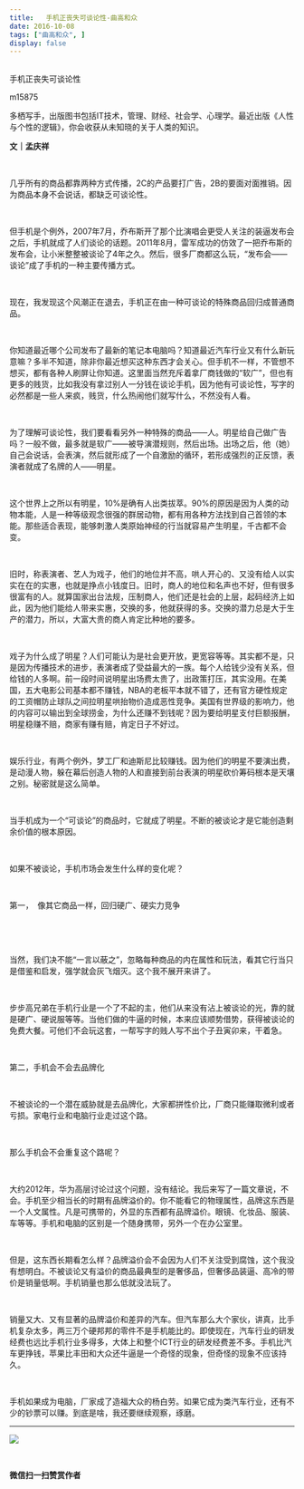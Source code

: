 ```yaml
---
title:   手机正丧失可谈论性-曲高和众
date: 2016-10-08
tags: ["曲高和众", ]
display: false
---
```



## 



手机正丧失可谈论性




m15875




多栖写手，出版图书包括IT技术，管理、财经、社会学、心理学。最近出版《人性与个性的逻辑》，你会收获从未知晓的关于人类的知识。


**文｜孟庆祥**

&nbsp;

几乎所有的商品都靠两种方式传播，2C的产品要打广告，2B的要面对面推销。因为商品本身不会说话，都缺乏可谈论性。

&nbsp;

但手机是个例外，2007年7月，乔布斯开了那个比演唱会更受人关注的装逼发布会之后，手机就成了人们谈论的话题。2011年8月，雷军成功的仿效了一把乔布斯的发布会，让小米整整被谈论了4年之久。然后，很多厂商都这么玩，“发布会——谈论”成了手机的一种主要传播方式。

&nbsp;

现在，我发现这个风潮正在退去，手机正在由一种可谈论的特殊商品回归成普通商品。

&nbsp;

你知道最近哪个公司发布了最新的笔记本电脑吗？知道最近汽车行业又有什么新玩意嘛？多半不知道，除非你最近想买这种东西才会关心。但手机不一样，不管想不想买，都有各种人刷屏让你知道。这里面当然充斥着拿厂商钱做的“软广”，但也有更多的贱货，比如我没有拿过别人一分钱在谈论手机，因为他有可谈论性，写字的必然都是一些人来疯，贱货，什么热闹他们就写什么，不然没有人看。

&nbsp;

为了理解可谈论性，我们要看看另外一种特殊的商品——人。明星给自己做广告吗？一般不做，最多就是软广——被导演潜规则，然后出场。出场之后，他（她）自己会说话，会表演，然后就形成了一个自激励的循环，若形成强烈的正反馈，表演者就成了名牌的人——明星。

&nbsp;

这个世界上之所以有明星，10%是确有人出类拔萃。90%的原因是因为人类的动物本能，人是一种等级观念很强的群居动物，都有用各种方法找到自己首领的本能。那些适合表现，能够刺激人类原始神经的行当就容易产生明星，千古都不会变。

&nbsp;

旧时，称表演者、艺人为戏子，他们的地位并不高，哄人开心的、又没有给人以实实在在的实惠，也就是挣点小钱度日。旧时，商人的地位和名声也不好，但有很多很富有的人。就算国家出台法规，压制商人，他们还是社会的上层，起码经济上如此，因为他们能给人带来实惠，交换的多，他就获得的多。交换的潜力总是大于生产的潜力，所以，大富大贵的商人肯定比种地的要多。

&nbsp;

戏子为什么成了明星？人们可能认为是社会更开放，更宽容等等。其实都不是，只是因为传播技术的进步，表演者成了受益最大的一族。每个人给钱少没有关系，但给钱的人多啊。前一段时间说明星出场费太贵了，出政策打压，其实没用。在美国，五大电影公司基本都不赚钱，NBA的老板平本就不错了，还有官方硬性规定的工资帽防止球队之间拉明星哄抬物价造成恶性竞争。美国有世界级的影响力，他的内容可以输出到全球捞金，为什么还赚不到钱呢？因为要给明星支付巨额报酬，明星稳赚不赔，商家有赚有赔，肯定日子不好过。

&nbsp;

娱乐行业，有两个例外，梦工厂和迪斯尼比较赚钱。因为他们的明星不要演出费，是动漫人物，躲在幕后创造人物的人和直接到前台表演的明星砍价筹码根本是天壤之别。秘密就是这么简单。

&nbsp;

当手机成为一个“可谈论”的商品时，它就成了明星。不断的被谈论才是它能创造剩余价值的根本原因。

&nbsp;

如果不被谈论，手机市场会发生什么样的变化呢？

&nbsp;

第一，&nbsp;&nbsp;像其它商品一样，回归硬广、硬实力竞争

&nbsp;

&nbsp;

当然，我们决不能“一言以蔽之”，忽略每种商品的内在属性和玩法，看其它行当只是借鉴和启发，强学就会灰飞烟灭。这个我不展开来讲了。

&nbsp;

步步高兄弟在手机行业是一个了不起的主，他们从来没有沾上被谈论的光，靠的就是硬广、硬说服等等。当他们做的牛逼的时候，本来应该顺势借势，获得被谈论的免费大餐。可他们不会玩这套，一帮写字的贱人写不出个子丑寅卯来，干着急。

&nbsp;

第二，手机会不会去品牌化

&nbsp;

不被谈论的一个潜在威胁就是去品牌化，大家都拼性价比，厂商只能赚取微利或者亏损。家电行业和电脑行业走过这个路。

&nbsp;

那么手机会不会重复这个路呢？

&nbsp;

大约2012年，华为高层讨论过这个问题，没有结论。我后来写了一篇文章说，不会。手机至少相当长的时期有品牌溢价的。你不能看它的物理属性，品牌这东西是一个人文属性。凡是可携带的，外显的东西都有品牌溢价。眼镜、化妆品、服装、车等等。手机和电脑的区别是一个随身携带，另外一个在办公室里。

&nbsp;

但是，这东西长期看怎么样？品牌溢价会不会因为人们不关注受到腐蚀，这个我没有想明白。不被谈论又有溢价的商品最典型的是奢侈品，但奢侈品装逼、高冷的带价是销量低啊。手机销量也那么低就没法玩了。

&nbsp;

销量又大、又有显著的品牌溢价和差异的汽车。但汽车那么大个家伙，讲真，比手机复杂太多，两三万个硬邦邦的零件不是手机能比的。即使现在，汽车行业的研发经费也远比手机行业多得多，大体上和整个ICT行业的研发经费差不多。手机比汽车更挣钱，苹果比丰田和大众还牛逼是一个奇怪的现象，但奇怪的现象不应该持久。

&nbsp;

手机如果成为电脑，厂家成了造福大众的杨白劳。如果它成为类汽车行业，还有不少的钞票可以赚。到底是啥，我还要继续观察，琢磨。



****

**<img data-s="300,640" data-type="jpeg" src="http://mmbiz.qpic.cn/mmbiz/fxGMiaL5Zj1gAtMBdoRAfrkfBNF0WEAG9elY136EMERA8zleoqyibsc68mLpoiagDqkzcRhEo0psRuCqoQbcWg52w/0?wx_fmt=jpeg" data-ratio="1" data-w="430"/>**

&nbsp;




**微信扫一扫赞赏作者**